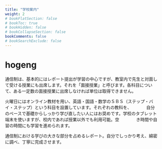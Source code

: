 ```yaml
---
title: "学校案内"
weight: 2
# bookFlatSection: false
# bookToc: true
# bookHidden: false
# bookCollapseSection: false
bookComments: false
# bookSearchExclude: false
---
```


# hogeng

通信制は、基本的にはレポート提出が学習の中心ですが、教室内で先生と対面して受ける授業にも出席します。それを「面接授業」と呼びます。各科目について、ある一定数の面接授業に出席しなければ単位は取得できません。

火曜日にはオンライン教材を用い、英語・国語・数学のＳＢＳ（ステップ・バイ・ステップ）という科目を設置しています。それぞれの教科を、　　　　自分のペースで基礎からしっかり学び直したい人にはお奨めです。学校のタブレット端末を使いますが、校内であれば授業以外でも利用可能。空　　　　き時間や自習の時間にも学習を進められます。

通信制における学びの大きな部分を占めるレポート。自分でしっかり考え、綿密に調べ、丁寧に完成させます。